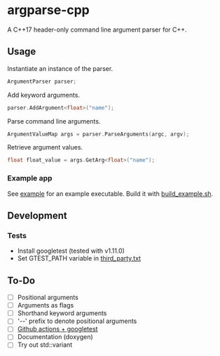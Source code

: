 # argparse-cpp

A C++17 header-only command line argument parser for C++.

## Usage

Instantiate an instance of the parser.

```cpp
ArgumentParser parser;
```

Add keyword arguments.

```cpp
parser.AddArgument<float>("name");
```

Parse command line arguments.

```cpp
ArgumentValueMap args = parser.ParseArguments(argc, argv);
```

Retrieve argument values.

```cpp
float float_value = args.GetArg<float>("name");
```

### Example app

See [example](example) for an example executable. Build it with [build_example.sh](build_example.sh).

## Development

### Tests

- Install googletest (tested with v1.11.0)
- Set GTEST_PATH variable in [third_party.txt](third_party.txt)

## To-Do

- [ ] Positional arguments
- [ ] Arguments as flags
- [ ] Shorthand keyword arguments
- [ ] '--' prefix to denote positional arguments
- [ ] [Github actions + googletest](https://github.com/bastianhjaeger/github_actions_gtest_example)
- [ ] Documentation (doxygen)
- [ ] Try out std::variant
